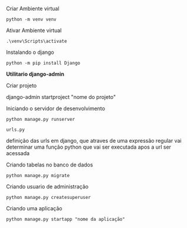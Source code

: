 Criar Ambiente virtual

`python -m venv venv`

Ativar Ambiente virtual

`.\venv\Scripts\activate`

Instalando o django

`python -m pip install Django`

**Utilitario django-admin** 

Criar projeto

django-admin startproject "nome do projeto"

Iniciando o servidor de desenvolvimento

`python manage.py runserver`

`urls.py`

definição das urls em django, que atraves de uma expressão regular vai determinar uma função python que vai ser executada apos a url ser acessada

Criando tabelas no banco de dados

`python manage.py migrate`

Criando usuario de administração

`python manage.py createsuperuser`

Criando uma aplicação

`python manage.py startapp "nome da aplicação"`